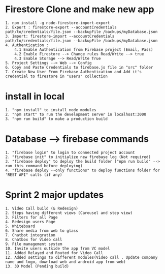 # Firestore Clone and make new app 
    1. npm install -g node-firestore-import-export
    2. Export : firestore-export --accountCredentials path/to/credentials/file.json --backupFile /backups/myDatabase.json
    3. Import: firestore-import --accountCredentials path/to/credentials/file.json --backupFile /backups/myDatabase.json
    4. Authentication : 
        4.1 Enable Authentication from Firebase project (Email, Pass)
        4.2 Enable Firestore --> Change rules Read/Write --> true
        4.3 Enable Storage --> Read/Write True 
    5. Project Settings --> Web --> Config 
    6. Copy and Paste Credentials to firebase.js file in "src" folder
    7. Create New User From Firebase Authentication and Add it's credential to firestore in "users" collection 

# install in local 
    1. "npm install" to install node modules 
    2. "npm start" to run the development server in localhost:3000
    3. "npm run build" to make a production build
    

# Database --> firebase commands 

    1. "firebase login" to login to connected project account
    2. "firebase init" to initialize new firebase log (Not required)
    3. "firebase deploy" to deploy the build folder ("npm run build" --> run this command before deploying)
    4. "firebase deploy --only functions" to deploy functions folder for 'REST API" calls (if any)


# Sprint 2 major updates 

    1. Video Call build (& Redesign)
    2. Steps having different views (Carousel and step view)
    3. Filters for all Page 
    4. Redesign users Page 
    5. Whiteboard
    6. Share media from web to glass 
    7. Chatbot integration 
    8. Chatbox for Video call 
    9. File management system 
    10. Invite users outside the app from VC model 
    11. Added Relayed and Routed for Video Call 
    12. Added settings to different modules(Video call , Update company name and logo, download web and android app from web)
    13. 3D Model (Pending build)
    